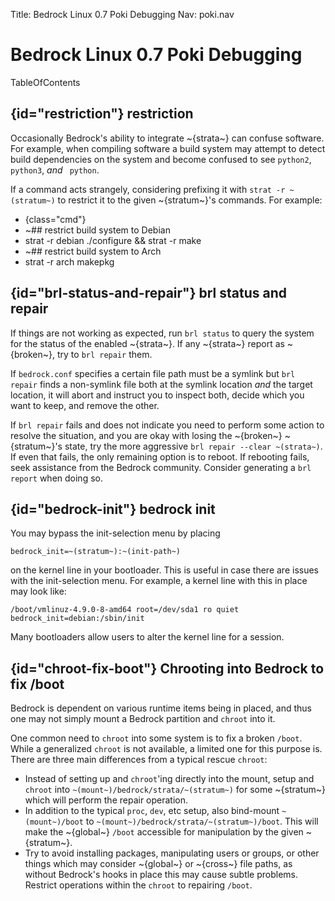 Title: Bedrock Linux 0.7 Poki Debugging
Nav: poki.nav

# Bedrock Linux 0.7 Poki Debugging

TableOfContents

## {id="restriction"} restriction

Occasionally Bedrock's ability to integrate ~{strata~} can confuse software.  For example, when compiling software a build system may attempt to detect build dependencies on the system and become confused to see `python2`, `python3`, *and* ` python`.

If a command acts strangely, considering prefixing it with `strat -r ~(stratum~)` to restrict it to the given ~{stratum~}'s commands.  For example:

- {class="cmd"}
- ~## restrict build system to Debian
- strat -r debian ./configure && strat -r make
- ~## restrict build system to Arch
- strat -r arch makepkg

## {id="brl-status-and-repair"} brl status and repair

If things are not working as expected, run `brl status` to query the system for the status of the enabled ~{strata~}.  If any ~{strata~} report as ~{broken~}, try to `brl repair` them.

If `bedrock.conf` specifies a certain file path must be a symlink but `brl repair` finds a non-symlink file both at the symlink location *and* the target location, it will abort and instruct you to inspect both, decide which you want to keep, and remove the other.

If `brl repair` fails and does not indicate you need to perform some action to resolve the situation, and you are okay with losing the ~{broken~} ~{stratum~}'s state, try the more aggressive `brl repair --clear ~(strata~)`.  If even that fails, the only remaining option is to reboot.  If rebooting fails, seek assistance from the Bedrock community.  Consider generating a `brl report` when doing so.

## {id="bedrock-init"} bedrock init

You may bypass the init-selection menu by placing

	bedrock_init=~(stratum~):~(init-path~)

on the kernel line in your bootloader.  This is useful in case there are issues with the init-selection menu.  For example, a kernel line with this in place may look like:

`/boot/vmlinuz-4.9.0-8-amd64 root=/dev/sda1 ro quiet bedrock_init=debian:/sbin/init`

Many bootloaders allow users to alter the kernel line for a session.

## {id="chroot-fix-boot"} Chrooting into Bedrock to fix /boot

Bedrock is dependent on various runtime items being in placed, and thus one may not simply mount a Bedrock partition and `chroot` into it.

One common need to `chroot` into some system is to fix a broken `/boot`.  While a generalized `chroot` is not available, a limited one for this purpose is.  There are three main differences from a typical rescue `chroot`:

- Instead of setting up and `chroot`'ing directly into the mount, setup and `chroot` into `~(mount~)/bedrock/strata/~(stratum~)` for some ~{stratum~} which will perform the repair operation.
- In addition to the typical `proc`, `dev`, etc setup, also bind-mount `~(mount~)/boot` to `~(mount~)/bedrock/strata/~(stratum~)/boot`.  This will make the ~{global~} `/boot` accessible for manipulation by the given ~{stratum~}.
- Try to avoid installing packages, manipulating users or groups, or other things which may consider ~{global~} or ~{cross~} file paths, as without Bedrock's hooks in place this may cause subtle problems.  Restrict operations within the `chroot` to repairing `/boot`.
